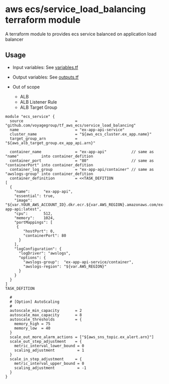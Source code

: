 # aws ecs/service_load_balancing terraform module

A terraform module to provides ecs service balanced on application load balancer

## Usage

* Input variables:  See [variables.tf](variables.tf)
* Output variables: See [outputs.tf](outputs.tf)

* Out of scope
  * ALB
  * ALB Listener Rule
  * ALB Target Group

```hcl
module "ecs_service" {
  source                       = "github.com/voyagegroup/tf_aws_ecs/service_load_balancing"
  name                         = "ex-app-api-service"
  cluster_name                 = "${aws_ecs_cluster.ex_app.name}"
  target_group_arn             = "${aws_alb_target_group.ex_app_api.arn}"

  container_name               = "ex-app-api"           // same as "name"          into container_defition
  container_port               = "80"                   // same as "containerPort" into container_defition
  container_log_group          = "ex-app-api/container" // same as "awslogs-group" into container_defition
  container_definition         = <<TASK_DEFITION
[
  {
    "name":      "ex-app-api",
    "essential": true,
    "image":     "${var.YOUR_AWS_ACCOUNT_ID}.dkr.ecr.${var.AWS_REGION}.amazonaws.com/ex-app-api:latest",
    "cpu":       512,
    "memory":    1024,
    "portMappings": [
     {
        "hostPort": 0,
        "containerPort": 80
      }
    ],
    "logConfiguration": {
      "logDriver": "awslogs",
      "options": {
        "awslogs-group":  "ex-app-api-service/container",
        "awslogs-region": "${var.AWS_REGION}"
      }
    }
  }
]
TASK_DEFITION

  #
  # [Option] AutoScaling
  #
  autoscale_min_capacity       = 2
  autoscale_max_capacity       = 8
  autoscale_thresholds         = {
    memory_high = 75
    memory_low  = 40
  }
  scale_out_more_alarm_actions = ["${aws_sns_topic.ex_alert.arn}"]
  scale_out_step_adjustment    = {
    metric_interval_lower_bound = 0
    scaling_adjustment          = 1
  }
  scale_in_step_adjustment     = {
    metric_interval_upper_bound = 0
    scaling_adjustment          = -1
  }
}
```
